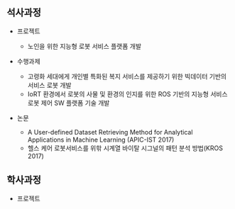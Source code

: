 
## 석사과정

- 프로젝트 
  - 노인을 위한 지능형 로봇 서비스 플랫폼 개발

- 수행과제
  - 고령화 세대에게 개인별 특화된 복지 서비스를 제공하기 위한 빅데이터 기반의 서비스 로봇 개발
  - IoRT 환경에서 로봇의 사물 및 환경의 인지를 위한 ROS 기반의 지능형 서비스 로봇 제어 SW 플랫폼 기술 개발

- 논문
  - A User-defined Dataset Retrieving Method for Analytical Applications in Machine Learning (APIC-IST 2017)
  - 헬스 케어 로봇서비스를 위핚 시계열 바이탈 시그널의 패턴 분석 방법(KROS 2017)

## 학사과정

- 프로젝트
